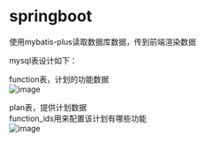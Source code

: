 # springboot

使用mybatis-plus读取数据库数据，传到前端渲染数据

mysql表设计如下：

function表，计划的功能数据  
![image](https://user-images.githubusercontent.com/22828956/184473014-d0b4297b-d1af-457c-a23e-c377f44e92f4.png)

plan表，提供计划数据  
function_ids用来配置该计划有哪些功能  
![image](https://user-images.githubusercontent.com/22828956/184473040-994dadcf-ee87-4929-bac4-2dec83279349.png)
